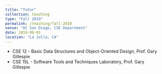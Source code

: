 ```yaml
---
title: "Tutor"
collection: teaching
type: "Fall 2019"
permalink: /teaching/fall-2019
venue: "UC San Diego, CSE Department"
date: 2019-09-01
location: "La Jolla, CA"
---
```

- CSE 12 - Basic Data Structures and Object-Oriented Design, Prof. Gary Gillespie
- CSE 15L - Software Tools and Techniques Laboratory, Prof. Gary Gillespie
